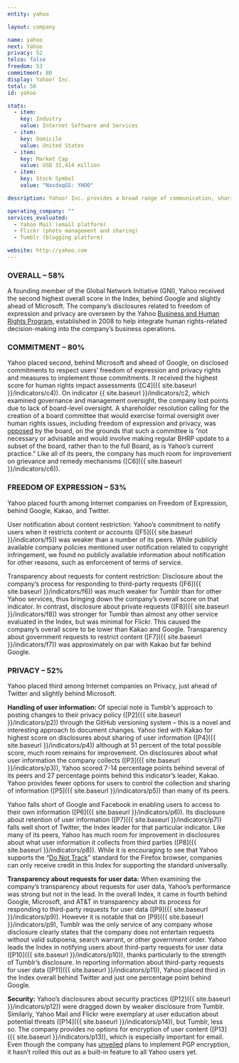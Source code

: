 ```yaml
---
entity: yahoo

layout: company

name: yahoo
next: Yahoo
privacy: 52
telco: false
freedom: 53
commitment: 80
display: Yahoo! Inc.
total: 58
id: yahoo

stats:
  - item:
    key: Industry
    value: Internet Software and Services
  - item:
    key: Domicile
    value: United States
  - item:
    key: Market Cap
    value: USD 31,414 million
  - item:
    key: Stock Symbol
    value: "NasdaqGS: YHOO"

description: Yahoo! Inc. provides a broad range of communication, sharing, and information and content services. Its services include the search platform Yahoo Search, communication and collaboration tools including Yahoo Mail, Yahoo Messenger, and Yahoo Groups, digital content through Yahoo.com, Yahoo Sports, and Yahoo Finance, advertising services, and multiple other services and properties.

operating_company: ""
services_evaluated:
  - Yahoo Mail (email platform)
  - Flickr (photo management and sharing)
  - Tumblr (blogging platform)

website: http://yahoo.com
---
```


### OVERALL – 58%

A founding member of the Global Network Initiative (GNI), Yahoo received the second highest overall score in the Index, behind Google and slightly ahead of Microsoft. The company’s disclosures related to freedom of expression and privacy are overseen by the Yahoo [Business and Human Rights Program](http://yahoobhrp.tumblr.com/post/75544734087/yahoo-business-human-rights-program-yahoo), established in 2008 to help integrate human rights-related decision-making into the company’s business operations.


### COMMITMENT – 80%

Yahoo placed second, behind Microsoft and ahead of Google, on disclosed commitments to respect users’ freedom of expression and privacy rights and measures to implement those commitments. It received the highest score for human rights impact assessments ([C4]({{ site.baseurl }}/indicators/c4)). On indicator {{ site.baseurl }}/indicators/c2, which examined governance and management oversight, the company lost points due to lack of board-level oversight. A shareholder resolution calling for the creation of a board committee that would exercise formal oversight over human rights issues, including freedom of expression and privacy, was [opposed](https://www.sec.gov/Archives/edgar/data/1011006/000119312514172132/d710905ddef14a.htm#toc710905_20) by the board, on the grounds that such a committee is “not necessary or advisable and would involve making regular BHRP update to a subset of the board, rather than to the full Board, as is Yahoo’s current practice.” Like all of its peers, the company has much room for improvement on grievance and remedy mechanisms ([C6]({{ site.baseurl }}/indicators/c6)).


### FREEDOM OF EXPRESSION – 53%

Yahoo placed fourth among Internet companies on Freedom of Expression, behind Google, Kakao, and Twitter.

User notification about content restriction: Yahoo’s commitment to notify users when it restricts content or accounts ([F5]({{ site.baseurl }}/indicators/f5)) was weaker than a number of its peers. While publicly available company policies mentioned user notification related to copyright infringement, we found no publicly available information about notification for other reasons, such as enforcement of terms of service.

Transparency about requests for content restriction: Disclosure about the company’s process for responding to third-party requests ([F6]({{ site.baseurl }}/indicators/f6)) was much weaker for Tumblr than for other Yahoo services, thus bringing down the company’s overall score on that indicator. In contrast, disclosure about private requests ([F8]({{ site.baseurl }}/indicators/f8)) was stronger for Tumblr than almost any other service evaluated in the Index, but was minimal for Flickr. This caused the company’s overall score to be lower than Kakao and Google. Transparency about government requests to restrict content ([F7]({{ site.baseurl }}/indicators/f7)) was approximately on par with Kakao but far behind Google.


### PRIVACY – 52%

Yahoo placed third among Internet companies on Privacy, just ahead of Twitter and slightly behind Microsoft.

**Handling of user information:** Of special note is Tumblr’s approach to posting changes to their privacy policy ([P2]({{ site.baseurl }}/indicators/p2)) through the GitHub versioning system – this is a novel and interesting approach to document changes. Yahoo tied with Kakao for highest score on disclosures about sharing of user information ([P4]({{ site.baseurl }}/indicators/p4)) although at 51 percent of the total possible score, much room remains for improvement. On disclosures about what user information the company collects ([P3]({{ site.baseurl }}/indicators/p3)), Yahoo scored 7-14 percentage points behind several of its peers and 27 percentage points behind this indicator’s leader, Kakao. Yahoo provides fewer options for users to control the collection and sharing of information ([P5]({{ site.baseurl }}/indicators/p5)) than many of its peers.

Yahoo falls short of Google and Facebook in enabling users to access to their own information ([P6]({{ site.baseurl }}/indicators/p6)). Its disclosure about retention of user information ([P7]({{ site.baseurl }}/indicators/p7)) falls well short of Twitter, the Index leader for that particular indicator. Like many of its peers, Yahoo has much room for improvement in disclosures about what user information it collects from third parties ([P8]({{ site.baseurl }}/indicators/p8)). While it is encouraging to see that Yahoo supports the “[Do Not Track](http://donottrack.us/)” standard for the Firefox browser, companies can only receive credit in this Index for supporting the standard universally.

**Transparency about requests for user data:** When examining the company’s transparency about requests for user data, Yahoo’s performance was strong but not in the lead. In the overall Index, it came in fourth behind Google, Microsoft, and AT&T in transparency about its process for responding to third-party requests for user data ([P9]({{ site.baseurl }}/indicators/p9)). However it is notable that on [P9]({{ site.baseurl }}/indicators/p9), Tumblr was the only service of any company whose disclosure clearly states that the company does not entertain requests without valid subpoena, search warrant, or other government order. Yahoo leads the Index in notifying users about third-party requests for user data ([P10]({{ site.baseurl }}/indicators/p10)), thanks particularly to the strength of Tumblr’s disclosure. In reporting information about third-party requests for user data ([P11]({{ site.baseurl }}/indicators/p11)), Yahoo placed third in the Index overall behind Twitter and just one percentage point behind Google.

**Security:** Yahoo’s disclosures about security practices ([P12]({{ site.baseurl }}/indicators/p12)) were dragged down by weaker disclosure from Tumblr. Similarly, Yahoo Mail and Flickr were exemplary at user education about potential threats ([P14]({{ site.baseurl }}/indicators/p14)), but Tumblr, less so. The company provides no options for encryption of user content ([P13]({{ site.baseurl }}/indicators/p13)), which is especially important for email. Even though the company has [unveiled](http://yahoo.tumblr.com/post/113708033335/user-focused-security-end-to-end-encryption) plans to implement PGP encryption, it hasn’t rolled this out as a built-in feature to all Yahoo users yet.
